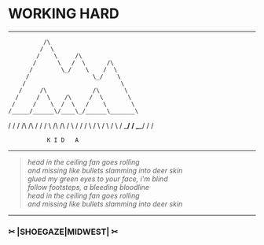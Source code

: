 #  WORKING HARD 

---

              /\
             /  \
            /    \     /\
           /      \   /  \      /\
          /        \_/    \    /  \
         /                  \_/    \
        /                           \
       /     /\             /\       \
      /     /  \    /\     /  \       \
     /     /    \  /  \   /    \       \
    /_____/______\/____\_/______\_______\
   /                                    /
  /    /\                      /\      /
 /    /  \    /\        /\     /  \    /
/    /    \  /  \      /  \   /    \  /
\___/      \/    \____/    \/      \/

               K I D   A


---
> _head in the ceiling fan goes rolling_  
> _and missing like bullets slamming into deer skin_  
> _glued my green eyes to your face, i'm blind_  
> _follow footsteps, a bleeding bloodline_  
> _head in the ceiling fan goes rolling_  
> _and missing like bullets slamming into deer skin_

---

### ✂ |SHOEGAZE|MIDWEST| ✂
